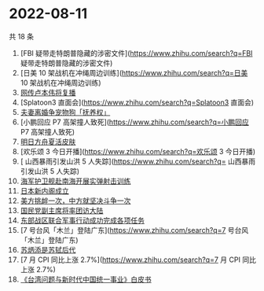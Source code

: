 # 2022-08-11

共 18 条

<!-- BEGIN ZHIHUSEARCH -->
<!-- 最后更新时间 Thu Aug 11 2022 23:08:18 GMT+0800 (China Standard Time) -->
1. [FBI 疑带走特朗普隐藏的涉密文件](https://www.zhihu.com/search?q=FBI 疑带走特朗普隐藏的涉密文件)
1. [日美 10 架战机在冲绳周边训练](https://www.zhihu.com/search?q=日美 10 架战机在冲绳周边训练)
1. [网传卢本伟将复播](https://www.zhihu.com/search?q=网传卢本伟将复播)
1. [Splatoon3 直面会](https://www.zhihu.com/search?q=Splatoon3 直面会)
1. [夫妻离婚争宠物狗「抚养权」](https://www.zhihu.com/search?q=夫妻离婚争宠物狗「抚养权」)
1. [小鹏回应 P7 高架撞人致死](https://www.zhihu.com/search?q=小鹏回应 P7 高架撞人致死)
1. [明日方舟夏活皮肤](https://www.zhihu.com/search?q=明日方舟夏活皮肤)
1. [欢乐颂 3 今日开播](https://www.zhihu.com/search?q=欢乐颂 3 今日开播)
1. [	山西暴雨引发山洪 5 人失踪](https://www.zhihu.com/search?q=	山西暴雨引发山洪 5 人失踪)
1. [海军护卫舰赴南海开展实弹射击训练](https://www.zhihu.com/search?q=海军护卫舰赴南海开展实弹射击训练)
1. [日本新内阁成立](https://www.zhihu.com/search?q=日本新内阁成立)
1. [美方挑衅一次，中方就坚决斗争一次](https://www.zhihu.com/search?q=美方挑衅一次，中方就坚决斗争一次)
1. [国民党副主席将率团访大陆](https://www.zhihu.com/search?q=国民党副主席将率团访大陆)
1. [东部战区联合军事行动成功完成各项任务](https://www.zhihu.com/search?q=东部战区联合军事行动成功完成各项任务)
1. [7 号台风「木兰」登陆广东](https://www.zhihu.com/search?q=7 号台风「木兰」登陆广东)
1. [苏炳添是苏轼后代](https://www.zhihu.com/search?q=苏炳添是苏轼后代)
1. [7 月 CPI 同比上涨 2.7%](https://www.zhihu.com/search?q=7 月 CPI 同比上涨 2.7%)
1. [《台湾问题与新时代中国统一事业》白皮书](https://www.zhihu.com/search?q=《台湾问题与新时代中国统一事业》白皮书)
<!-- END ZHIHUSEARCH -->
